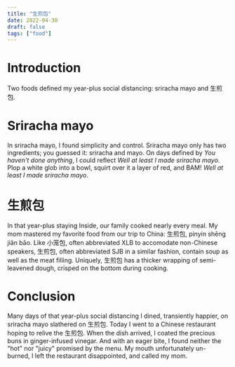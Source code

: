 ```yaml
---
title: "生煎包"
date: 2022-04-30
draft: false
tags: ["food"]
---
```

# Introduction
Two foods defined my year-plus social distancing: sriracha mayo and 生煎包.
# Sriracha mayo
In sriracha mayo, I found simplicity and control. Sriracha mayo only has two ingredients; you guessed it: sriracha and mayo. On days defined by _You haven't done anything_, I could reflect _Well at least I made sriracha mayo_. Plop a white glob into a bowl, squirt over it a layer of red, and BAM! _Well at least I made sriracha mayo_.
# 生煎包
In that year-plus staying Inside, our family cooked nearly every meal. My mom mastered my favorite food from our trip to China: 生煎包, pinyin shēng jiān bāo. Like 小笼包, often abbreviated XLB to accomodate non-Chinese speakers, 生煎包, often abbreviated SJB in a similar fashion, contain soup as well as the meat filling. Uniquely, 生煎包 has a thicker wrapping of semi-leavened dough, crisped on the bottom during cooking.
# Conclusion
Many days of that year-plus social distancing I dined, transiently happier, on sriracha mayo slathered on 生煎包. Today I went to a Chinese restaurant hoping to relive the 生煎包. When the dish arrived, I coated the precious buns in ginger-infused vinegar. And with an eager bite, I found neither the "hot" nor "juicy" promised by the menu. My mouth unfortunately un-burned, I left the restaurant disappointed, and called my mom.
